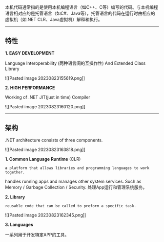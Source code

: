 
本机代码通常指的是使用本机编程语言（如C++、C等）编写的代码。与本机编程语言相对应的是托管语言（如C#、Java等），托管语言的代码在运行时由相应的虚拟机（如.NET CLR、Java虚拟机）解释和执行。

---
## 特性

**1. EASY DEVELOPMENT**

Language Interoperability (两种语言间的互操作性) And Extended Class Library

![[Pasted image 20230823155619.png]]


**2. HIGH PERFORMANCE**

Working of .NET JIT(just in time) Compiler

![[Pasted image 20230823160120.png]]


---
## 架构

.NET architecture consists of three components.

![[Pasted image 20230823163818.png]]


**1. Common Language Runtime** (CLR)

	a platform that allows libraries and programming languages to work together.

handles running apps and manages other system services. Such as Memory / Garbage Collection / Security. 处理App运行和管理系统服务。


**2. Library**

	reusable code that can be called to preform a specific task.

![[Pasted image 20230823162345.png]]


**3. Languages**

一系列用于开发特定APP的工具。